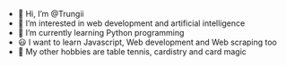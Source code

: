 - 👋 Hi, I’m @Trungii 
- 👀 I’m interested in web development and artificial intelligence
- 🌱 I’m currently learning Python programming
- 😃 I want to learn Javascript, Web development and Web scraping too
- 🍰 My other hobbies are table tennis, cardistry and card magic 

<!---
Trungii/Trungii is a ✨ special ✨ repository because its `README.md` (this file) appears on your GitHub profile.
You can click the Preview link to take a look at your changes.
--->
